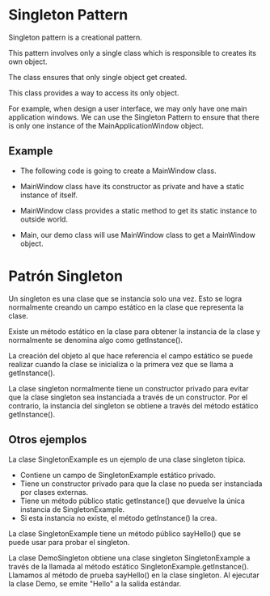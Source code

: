 Singleton Pattern
=================

Singleton pattern is a creational pattern.

This pattern involves only a single class which is responsible to creates its own object.

The class ensures that only single object get created.

This class provides a way to access its only object.

For example, when design a user interface, we may only have one main application windows. We can use the Singleton Pattern to ensure that there is only one instance of the MainApplicationWindow object.


Example
-------------------
* The following code is going to create a MainWindow class.

* MainWindow class have its constructor as private and have a static instance of itself.

* MainWindow class provides a static method to get its static instance to outside world.

* Main, our demo class will use MainWindow class to get a MainWindow object.



Patrón Singleton
=================
Un singleton es una clase que se instancia solo una vez. Esto se logra normalmente creando un campo estático en la clase que representa la clase. 

Existe un método estático en la clase para obtener la instancia de la clase y normalmente se denomina algo como getInstance(). 

La creación del objeto al que hace referencia el campo estático se puede realizar cuando la clase se inicializa o la primera vez que se llama a getInstance(). 

La clase singleton normalmente tiene un constructor privado para evitar que la clase singleton sea instanciada a través de un constructor. Por el contrario, la instancia del singleton se obtiene a través del método estático getInstance().

Otros ejemplos
-------------------
La clase SingletonExample es un ejemplo de una clase singleton típica. 
- Contiene un campo de SingletonExample estático privado. 
- Tiene un constructor privado para que la clase no pueda ser instanciada por clases externas. 
- Tiene un método público static getInstance() que devuelve la única instancia de SingletonExample. 
- Si esta instancia no existe, el método getInstance() la crea. 

La clase SingletonExample tiene un método público sayHello() que se puede usar para probar el singleton.

La clase DemoSingleton obtiene una clase singleton SingletonExample a través de la llamada al método estático SingletonExample.getInstance(). Llamamos al método de prueba sayHello() en la clase singleton. Al ejecutar la clase Demo, se emite "Hello" a la salida estándar.